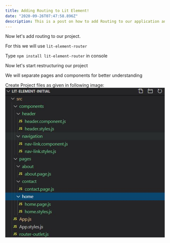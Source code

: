 ```yaml
---
title: Adding Routing to Lit Element!
date: "2020-09-26T07:47:58.896Z"
description: This is a post on how to add Routing to our application and how to structure project.
---
```


Now let's add routing to our project.

For this we will use `lit-element-router`

Type `npm install lit-element-router` in console

Now let's start restructuring our project

We will separate pages and components for better understanding

Create Project files as given in following image:
![alt text](./directory.jpeg "Logo Title Text 1")
